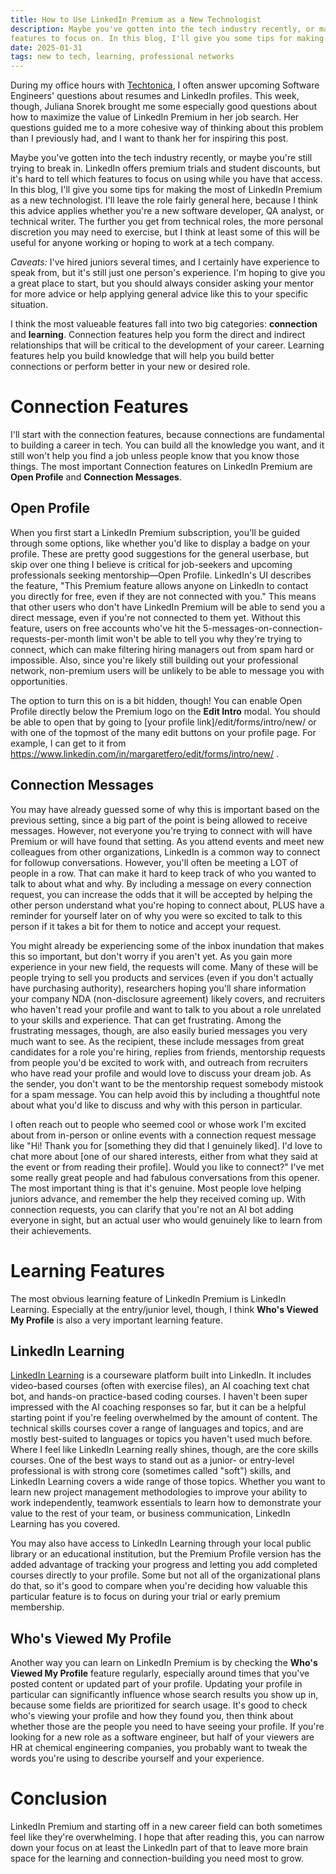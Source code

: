 ```yaml
---
title: How to Use LinkedIn Premium as a New Technologist
description: Maybe you've gotten into the tech industry recently, or maybe you're still trying to break in. LinkedIn offers premium trials, but it's hard to tell which 
features to focus on. In this blog, I'll give you some tips for making the most of LinkedIn Premium as a new technologist.
date: 2025-01-31
tags: new to tech, learning, professional networks
---
```


During my office hours with [Techtonica](https://www.techtonica.org/), I often answer upcoming Software Engineers' questions about resumes and LinkedIn profiles. This week,
though, Juliana Snorek brought me some especially good questions about how to maximize the value of LinkedIn Premium in her job search. Her questions guided me to a more
cohesive way of thinking about this problem than I previously had, and I want to thank her for inspiring this post.

Maybe you've gotten into the tech industry recently, or maybe you're still trying to break in. LinkedIn offers premium trials and student discounts, but it's hard 
to tell which features to focus on using while you have that access. In this blog, I'll give you some tips for making the most of LinkedIn Premium as a new technologist. 
I'll leave the role fairly general here, because I think this advice applies whether you're a new software developer, QA analyst, or technical writer. The further you get from 
technical roles, the more personal discretion you may need to exercise, but I think at least some of this will be useful for anyone working or hoping to work at a tech company.

_Caveats:_ I've hired juniors several times, and I certainly have experience to speak from, but it's still just one person's experience. I'm hoping to give
you a great place to start, but you should always consider asking your mentor for more advice or help applying general advice like this to your specific situation. 

I think the most valueable features fall into two big categories: **connection** and **learning**. Connection features help you form the direct and indirect relationships that will be critical to the development of your career. Learning features help you build knowledge that will help you build better connections or perform better in your 
new or desired role.

# Connection Features
I'll start with the connection features, because connections are fundamental to building a career in tech. You can build all the knowledge you want, and it still won't help
you find a job unless people know that you know those things. The most important Connection features on LinkedIn Premium are **Open Profile** and **Connection Messages**. 

## Open Profile
When you first start a LinkedIn Premium subscription, you'll be guided through some options, like whether you'd like to display a badge on your profile. These are pretty good
suggestions for the general userbase, but skip over one thing I believe is critical for job-seekers and upcoming professionals seeking mentorship—Open Profile. LinkedIn's UI
describes the feature, "This Premium feature allows anyone on LinkedIn to contact you directly for free, even if they are not connected with you." This means that other users
who don't have LinkedIn Premium will be able to send you a direct message, even if you're not connected to them yet. Without this feature, users on free accounts who've hit 
the 5-messages-on-connection-requests-per-month limit won't be able to tell you why they're trying to connect, which can make filtering hiring managers out from spam hard or
impossible. Also, since you're likely still building out your professional network, non-premium users will be unlikely to be able to message you with opportunities.

The option to turn this on is a bit hidden, though! You can enable Open Profile directly below the Premium logo on the **Edit Intro** modal. You should be able to open that 
by going to [your profile link]/edit/forms/intro/new/ or with one of the topmost of the many edit buttons on your profile page. For example, I can get to it 
from https://www.linkedin.com/in/margaretfero/edit/forms/intro/new/ . 

## Connection Messages
You may have already guessed some of why this is important based on the previous setting, since a big part of the point is being allowed to receive messages. However, not 
everyone you're trying to connect with will have Premium or will have found that setting. As you attend events and meet new colleagues from other organizations, LinkedIn is 
a common way to connect for followup conversations. However, you'll often be meeting a LOT of people in a row. That can make it hard to keep track of who you wanted to talk to
about what and why. By including a message on every connection request, you can increase the odds that it will be accepted by helping the other person understand what you're
hoping to connect about, PLUS have a reminder for yourself later on of why you were so excited to talk to this person if it takes a bit for them to notice and accept your
request. 

You might already be experiencing some of the inbox inundation that makes this so important, but don't worry if you aren't yet. As you gain more experience in your
new field, the requests will come. Many of these will be people trying to sell you products and services (even if you don't actually have purchasing authority), researchers
hoping you'll share information your company NDA (non-disclosure agreement) likely covers, and recruiters who haven't read your profile and want to talk to you about a role 
unrelated to your skills and experience. That can get frustrating. Among the frustrating messages, though, are also easily buried messages you very much want to see. As the 
recipient, these include messages from great candidates for a role you're hiring, replies from friends, mentorship requests from people you'd be excited to work with, and
outreach from recruiters who have read your profile and would love to discuss your dream job. As the sender, you don't want to be the mentorship request somebody mistook for
a spam message. You can help avoid this by including a thoughtful note about what you'd like to discuss and why with this person in particular. 

I often reach out to people who seemed cool or whose work I'm excited about from in-person or online events with a connection request message like "Hi! Thank you for 
[something they did that I genuinely liked]. I'd love to chat more about [one of our shared interests, either from what they said at the event or from reading their profile]. 
Would you like to connect?" I've met some really great people and had fabulous conversations from this opener. The most important thing is that it's genuine. Most people love
helping juniors advance, and remember the help they received coming up. With connection requests, you can clarify that you're not an AI bot adding everyone in sight, but an 
actual user who would genuinely like to learn from their achievements.

# Learning Features
The most obvious learning feature of LinkedIn Premium is LinkedIn Learning. Especially at the entry/junior level, though, I think **Who's Viewed My Profile** is also a very 
important learning feature.

## LinkedIn Learning
[LinkedIn Learning](https://www.linkedin.com/learning/) is a courseware platform built into LinkedIn. It includes video-based courses (often with exercise files), an AI 
coaching text chat bot, and hands-on practice-based coding courses. I haven't been super impressed with the AI coaching responses so far, but it can be a helpful starting
point if you're feeling overwhelmed by the amount of content. The technical skills courses cover a range of languages and topics, and are mostly best-suited to languages or 
topics you haven't used much before. Where I feel like LinkedIn Learning really shines, though, are the core skills courses. One of the best ways to stand out as a junior- 
or entry-level professional is with strong core (sometimes called "soft") skills, and LinkedIn Learning covers a wide range of those topics. Whether you want to learn new
project management methodologies to improve your ability to work independently, teamwork essentials to learn how to demonstrate your value to the rest of your team, or business
communication, LinkedIn Learning has you covered.

You may also have access to LinkedIn Learning through your local public library or an educational institution, but the Premium Profile version has the added advantage of 
tracking your progress and letting you add completed courses directly to your profile. Some but not all of the organizational plans do that, so it's good to compare when you're 
deciding how valuable this particular feature is to focus on during your trial or early premium membership.


## Who's Viewed My Profile
Another way you can learn on LinkedIn Premium is by checking the **Who's Viewed My Profile** feature regularly, especially around times that you've posted content or updated
part of your profile. Updating your profile in particular can significantly influence whose search results you show up in, because some fields are prioritized for search usage. 
It's good to check who's viewing your profile and how they found you, then think about whether those are the people you need to have seeing your profile. If you're looking for
a new role as a software engineer, but half of your viewers are HR at chemical engineering companies, you probably want to tweak the words you're using to describe yourself
and your experience.

# Conclusion
LinkedIn Premium and starting off in a new career field can both sometimes feel like they're overwhelming. I hope that after reading this, you can narrow down your focus on 
at least the LinkedIn part of that to leave more brain space for the learning and connection-building you need most to grow.